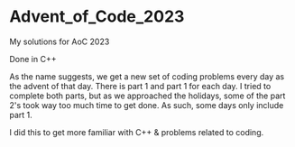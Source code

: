 # Advent_of_Code_2023

My solutions for AoC 2023

Done in C++

As the name suggests, we get a new set of coding problems every day as the advent of that day. There is part 1 and part 1 for each day. I tried to complete both parts, but as we approached the holidays, some of the part 2's took way too much time to get done. As such, some days only include part 1. 

I did this to get more familiar with C++ & problems related to coding.
